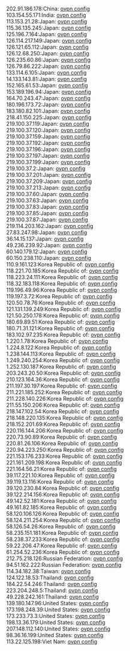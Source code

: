 202.91.186.178:China: [ovpn config](vpn/202_91_186_178.ovpn)  
103.154.55.171:India: [ovpn config](vpn/103_154_55_171.ovpn)  
113.153.21.28:Japan: [ovpn config](vpn/113_153_21_28.ovpn)  
115.36.135.245:Japan: [ovpn config](vpn/115_36_135_245.ovpn)  
125.196.7.164:Japan: [ovpn config](vpn/125_196_7_164.ovpn)  
126.114.217.149:Japan: [ovpn config](vpn/126_114_217_149.ovpn)  
126.121.65.112:Japan: [ovpn config](vpn/126_121_65_112.ovpn)  
126.12.68.250:Japan: [ovpn config](vpn/126_12_68_250.ovpn)  
126.235.60.86:Japan: [ovpn config](vpn/126_235_60_86.ovpn)  
126.79.86.222:Japan: [ovpn config](vpn/126_79_86_222.ovpn)  
133.114.6.105:Japan: [ovpn config](vpn/133_114_6_105.ovpn)  
14.133.143.81:Japan: [ovpn config](vpn/14_133_143_81.ovpn)  
152.165.61.53:Japan: [ovpn config](vpn/152_165_61_53.ovpn)  
153.189.196.94:Japan: [ovpn config](vpn/153_189_196_94.ovpn)  
164.70.243.47:Japan: [ovpn config](vpn/164_70_243_47.ovpn)  
180.196.173.72:Japan: [ovpn config](vpn/180_196_173_72.ovpn)  
183.180.82.101:Japan: [ovpn config](vpn/183_180_82_101.ovpn)  
218.41.150.225:Japan: [ovpn config](vpn/218_41_150_225.ovpn)  
219.100.37.119:Japan: [ovpn config](vpn/219_100_37_119.ovpn)  
219.100.37.120:Japan: [ovpn config](vpn/219_100_37_120.ovpn)  
219.100.37.159:Japan: [ovpn config](vpn/219_100_37_159.ovpn)  
219.100.37.192:Japan: [ovpn config](vpn/219_100_37_192.ovpn)  
219.100.37.196:Japan: [ovpn config](vpn/219_100_37_196.ovpn)  
219.100.37.197:Japan: [ovpn config](vpn/219_100_37_197.ovpn)  
219.100.37.199:Japan: [ovpn config](vpn/219_100_37_199.ovpn)  
219.100.37.2:Japan: [ovpn config](vpn/219_100_37_2.ovpn)  
219.100.37.201:Japan: [ovpn config](vpn/219_100_37_201.ovpn)  
219.100.37.209:Japan: [ovpn config](vpn/219_100_37_209.ovpn)  
219.100.37.213:Japan: [ovpn config](vpn/219_100_37_213.ovpn)  
219.100.37.60:Japan: [ovpn config](vpn/219_100_37_60.ovpn)  
219.100.37.63:Japan: [ovpn config](vpn/219_100_37_63.ovpn)  
219.100.37.83:Japan: [ovpn config](vpn/219_100_37_83.ovpn)  
219.100.37.85:Japan: [ovpn config](vpn/219_100_37_85.ovpn)  
219.100.37.87:Japan: [ovpn config](vpn/219_100_37_87.ovpn)  
219.114.203.162:Japan: [ovpn config](vpn/219_114_203_162.ovpn)  
27.83.247.98:Japan: [ovpn config](vpn/27_83_247_98.ovpn)  
36.14.15.137:Japan: [ovpn config](vpn/36_14_15_137.ovpn)  
49.236.239.92:Japan: [ovpn config](vpn/49_236_239_92.ovpn)  
60.140.179.12:Japan: [ovpn config](vpn/60_140_179_12.ovpn)  
60.150.238.110:Japan: [ovpn config](vpn/60_150_238_110.ovpn)  
110.9.161.123:Korea Republic of: [ovpn config](vpn/110_9_161_123.ovpn)  
118.221.70.185:Korea Republic of: [ovpn config](vpn/118_221_70_185.ovpn)  
118.223.24.111:Korea Republic of: [ovpn config](vpn/118_223_24_111.ovpn)  
118.32.183.118:Korea Republic of: [ovpn config](vpn/118_32_183_118.ovpn)  
119.196.49.96:Korea Republic of: [ovpn config](vpn/119_196_49_96.ovpn)  
119.197.3.72:Korea Republic of: [ovpn config](vpn/119_197_3_72.ovpn)  
120.50.78.76:Korea Republic of: [ovpn config](vpn/120_50_78_76.ovpn)  
121.131.139.249:Korea Republic of: [ovpn config](vpn/121_131_139_249.ovpn)  
121.50.250.178:Korea Republic of: [ovpn config](vpn/121_50_250_178.ovpn)  
180.69.89.51:Korea Republic of: [ovpn config](vpn/180_69_89_51.ovpn)  
180.71.31.121:Korea Republic of: [ovpn config](vpn/180_71_31_121.ovpn)  
183.102.97.235:Korea Republic of: [ovpn config](vpn/183_102_97_235.ovpn)  
1.220.1.78:Korea Republic of: [ovpn config](vpn/1_220_1_78.ovpn)  
1.224.8.122:Korea Republic of: [ovpn config](vpn/1_224_8_122.ovpn)  
1.238.144.113:Korea Republic of: [ovpn config](vpn/1_238_144_113.ovpn)  
1.249.240.254:Korea Republic of: [ovpn config](vpn/1_249_240_254.ovpn)  
1.252.130.187:Korea Republic of: [ovpn config](vpn/1_252_130_187.ovpn)  
203.243.20.50:Korea Republic of: [ovpn config](vpn/203_243_20_50.ovpn)  
210.123.164.36:Korea Republic of: [ovpn config](vpn/210_123_164_36.ovpn)  
211.197.30.197:Korea Republic of: [ovpn config](vpn/211_197_30_197.ovpn)  
211.221.185.252:Korea Republic of: [ovpn config](vpn/211_221_185_252.ovpn)  
211.228.140.226:Korea Republic of: [ovpn config](vpn/211_228_140_226.ovpn)  
211.55.150.206:Korea Republic of: [ovpn config](vpn/211_55_150_206.ovpn)  
218.147.102.54:Korea Republic of: [ovpn config](vpn/218_147_102_54.ovpn)  
218.148.220.135:Korea Republic of: [ovpn config](vpn/218_148_220_135.ovpn)  
218.152.201.69:Korea Republic of: [ovpn config](vpn/218_152_201_69.ovpn)  
220.116.144.206:Korea Republic of: [ovpn config](vpn/220_116_144_206.ovpn)  
220.73.90.89:Korea Republic of: [ovpn config](vpn/220_73_90_89.ovpn)  
220.81.26.106:Korea Republic of: [ovpn config](vpn/220_81_26_106.ovpn)  
220.94.223.250:Korea Republic of: [ovpn config](vpn/220_94_223_250.ovpn)  
221.153.176.233:Korea Republic of: [ovpn config](vpn/221_153_176_233.ovpn)  
221.161.209.198:Korea Republic of: [ovpn config](vpn/221_161_209_198.ovpn)  
221.164.56.21:Korea Republic of: [ovpn config](vpn/221_164_56_21.ovpn)  
39.117.221.10:Korea Republic of: [ovpn config](vpn/39_117_221_10.ovpn)  
39.119.13.116:Korea Republic of: [ovpn config](vpn/39_119_13_116.ovpn)  
39.120.230.84:Korea Republic of: [ovpn config](vpn/39_120_230_84.ovpn)  
39.122.214.156:Korea Republic of: [ovpn config](vpn/39_122_214_156.ovpn)  
49.142.52.181:Korea Republic of: [ovpn config](vpn/49_142_52_181.ovpn)  
49.161.82.185:Korea Republic of: [ovpn config](vpn/49_161_82_185.ovpn)  
58.120.106.126:Korea Republic of: [ovpn config](vpn/58_120_106_126.ovpn)  
58.124.211.254:Korea Republic of: [ovpn config](vpn/58_124_211_254.ovpn)  
58.126.54.26:Korea Republic of: [ovpn config](vpn/58_126_54_26.ovpn)  
58.235.151.181:Korea Republic of: [ovpn config](vpn/58_235_151_181.ovpn)  
58.238.37.233:Korea Republic of: [ovpn config](vpn/58_238_37_233.ovpn)  
59.22.206.47:Korea Republic of: [ovpn config](vpn/59_22_206_47.ovpn)  
61.254.52.236:Korea Republic of: [ovpn config](vpn/61_254_52_236.ovpn)  
212.75.218.126:Russian Federation: [ovpn config](vpn/212_75_218_126.ovpn)  
94.51.162.222:Russian Federation: [ovpn config](vpn/94_51_162_222.ovpn)  
114.34.182.38:Taiwan: [ovpn config](vpn/114_34_182_38.ovpn)  
124.122.18.53:Thailand: [ovpn config](vpn/124_122_18_53.ovpn)  
184.22.54.246:Thailand: [ovpn config](vpn/184_22_54_246.ovpn)  
223.204.248.5:Thailand: [ovpn config](vpn/223_204_248_5.ovpn)  
49.228.242.161:Thailand: [ovpn config](vpn/49_228_242_161.ovpn)  
139.180.147.96:United States: [ovpn config](vpn/139_180_147_96.ovpn)  
173.198.248.39:United States: [ovpn config](vpn/173_198_248_39.ovpn)  
173.233.73.3:United States: [ovpn config](vpn/173_233_73_3.ovpn)  
198.13.36.179:United States: [ovpn config](vpn/198_13_36_179.ovpn)  
207.148.112.140:United States: [ovpn config](vpn/207_148_112_140.ovpn)  
98.36.16.199:United States: [ovpn config](vpn/98_36_16_199.ovpn)  
113.22.125.198:Viet Nam: [ovpn config](vpn/113_22_125_198.ovpn)  
